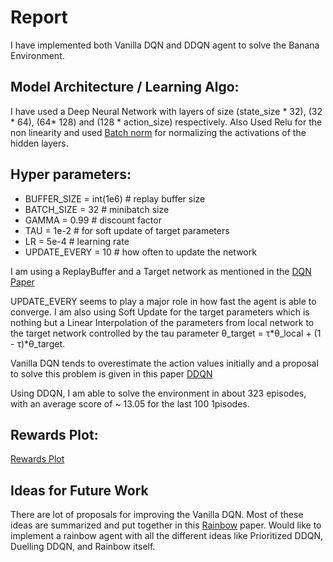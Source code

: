 # Report

I have implemented both Vanilla DQN and DDQN agent to solve the Banana Environment. 

## Model Architecture / Learning Algo:

I have used a Deep Neural Network with layers of size (state_size * 32), (32 * 64), (64* 128) and (128 * action_size) respectively. Also Used Relu for the non linearity and used [Batch norm](https://arxiv.org/abs/1502.03167) for normalizing the activations of the hidden layers. 

## Hyper parameters:

- BUFFER_SIZE = int(1e6)  # replay buffer size
- BATCH_SIZE = 32         # minibatch size
- GAMMA = 0.99            # discount factor
- TAU = 1e-2              # for soft update of target parameters
- LR = 5e-4               # learning rate 
- UPDATE_EVERY = 10        # how often to update the network

I am using a ReplayBuffer and a Target network as mentioned in the [DQN Paper](https://www.nature.com/articles/nature14236) 

UPDATE_EVERY seems to play a major role in how fast the agent is able to converge. I am also using Soft Update for the target parameters which is nothing but a Linear Interpolation of the parameters from local network to the target network controlled by the tau parameter θ_target = τ*θ_local + (1 - τ)*θ_target.

Vanilla DQN tends to overestimate the action values initially and a proposal to solve this problem is given in this paper [DDQN](https://arxiv.org/abs/1509.06461) 

Using DDQN, I am able to solve the environment in about 323 episodes, with an average score of ~ 13.05 for the last 100 1pisodes.


## Rewards Plot: 

[Rewards Plot](./images/report.jpg?raw=true "Agent Rewards")


## Ideas for Future Work

There are lot of proposals for improving the Vanilla DQN. Most of these ideas are summarized and put together in this [Rainbow](https://arxiv.org/abs/1710.02298) paper. Would like to implement a rainbow agent with all the different ideas like Prioritized DDQN, Duelling DDQN, and Rainbow itself.





